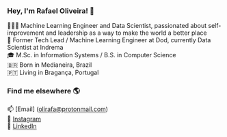 ### Hey, I'm Rafael Oliveira! 👋

👨🏻‍💻 Machine Learning Engineer and Data Scientist, passionated about self-improvement and leadership as a way to make the world a better place <br>
💼 Former Tech Lead / Machine Learning Engineer at Dod, currently Data Scientist at Indrema <br>
🎓 M.Sc. in Information Systems / B.S. in Computer Science <br>
🇧🇷 Born in Medianeira, Brazil <br>
🇵🇹 Living in Bragança, Portugal <br>

### Find me elsewhere 🌎

📫 [Email] (olirafa@protonmail.com) <br>
📸 [Instagram](https://instagram.com/rafao19) <br>
💼 [LinkedIn](https://www.linkedin.com/in/olirafa) <br>
